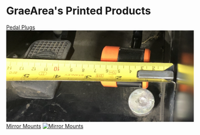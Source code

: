 # GraeArea's Printed Products

[Pedal Plugs](/pedals)
[![Pedal Plugs](/img/measure-s3.png)](/pedals)
<br>
[Mirror Mounts](/mirror-mounts)
[![Mirror Mounts](/img/eccles.png)](/mirror-mounts)

